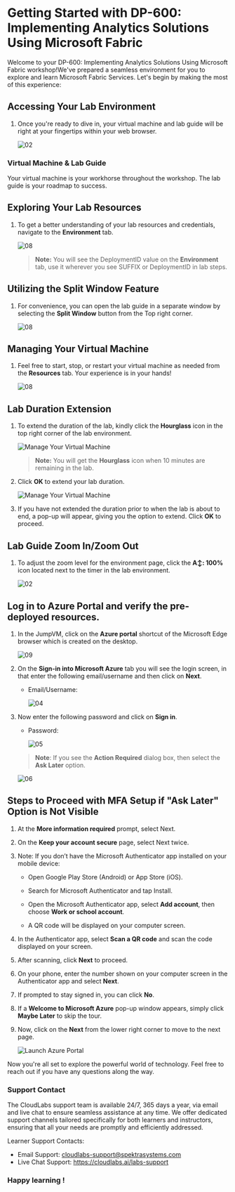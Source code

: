 # Getting Started with DP-600: Implementing Analytics Solutions Using Microsoft Fabric

Welcome to your DP-600: Implementing Analytics Solutions Using Microsoft Fabric workshop!We've prepared a seamless environment for you to explore and learn Microsoft Fabric Services. Let's begin by making the most of this experience:

## **Accessing Your Lab Environment**
 
1. Once you're ready to dive in, your virtual machine and lab guide will be right at your fingertips within your web browser.

   ![02](./Images/Dp-600-1.png)

### **Virtual Machine & Lab Guide**
 
 Your virtual machine is your workhorse throughout the workshop. The lab guide is your roadmap to success.

## Exploring Your Lab Resources
 
1. To get a better understanding of your lab resources and credentials, navigate to the **Environment** tab.

   ![08](Images/env.png)
 
    >**Note:** You will see the DeploymentID value on the **Environment** tab, use it wherever you see SUFFIX or DeploymentID in lab steps.

## Utilizing the Split Window Feature
 
1. For convenience, you can open the lab guide in a separate window by selecting the **Split Window** button from the Top right corner.

   ![08](Images/splitwindow.png)

## Managing Your Virtual Machine
 
1. Feel free to start, stop, or restart your virtual machine as needed from the **Resources** tab. Your experience is in your hands!

   ![08](Images/resources.png)

## Lab Duration Extension

1. To extend the duration of the lab, kindly click the **Hourglass** icon in the top right corner of the lab environment. 

    ![Manage Your Virtual Machine](Images/gext.png)

    >**Note:** You will get the **Hourglass** icon when 10 minutes are remaining in the lab.

2. Click **OK** to extend your lab duration.
 
   ![Manage Your Virtual Machine](Images/gext2.png)

3. If you have not extended the duration prior to when the lab is about to end, a pop-up will appear, giving you the option to extend. Click **OK** to proceed.

## Lab Guide Zoom In/Zoom Out
 
1. To adjust the zoom level for the environment page, click the **A↕: 100%** icon located next to the timer in the lab environment.

   ![02](./Images/01/zoomin-1203.jpg)

## Log in to Azure Portal and verify the pre-deployed resources.

1. In the JumpVM, click on the **Azure portal** shortcut of the Microsoft Edge browser which is created on the desktop.

   ![09](Images/azureportal1.png)
   
1. On the **Sign-in into Microsoft Azure** tab you will see the login screen, in that enter the following email/username and then click on **Next**. 
   * Email/Username: <inject key="AzureAdUserEmail"></inject>
   
     ![04](./Images/gs/04.png)
     
1. Now enter the following password and click on **Sign in**.
   * Password: <inject key="AzureAdUserPassword"></inject>
   
     ![05](./Images/gs/05.png)
     
   > **Note**: If you see the **Action Required** dialog box, then select the **Ask Later** option.

      ![06](./Images/gs/06-1.png)

## Steps to Proceed with MFA Setup if "Ask Later" Option is Not Visible

1. At the **More information required** prompt, select Next.

1. On the **Keep your account secure** page, select Next twice.

1. Note: If you don’t have the Microsoft Authenticator app installed on your mobile device:

   - Open Google Play Store (Android) or App Store (iOS).

   - Search for Microsoft Authenticator and tap Install.

   - Open the Microsoft Authenticator app, select **Add account**, then choose **Work or school account**.

   - A QR code will be displayed on your computer screen.

1. In the Authenticator app, select **Scan a QR code** and scan the code displayed on your screen.

1. After scanning, click **Next** to proceed.

1. On your phone, enter the number shown on your computer screen in the Authenticator app and select **Next**.

1. If prompted to stay signed in, you can click **No**.

1. If a **Welcome to Microsoft Azure** pop-up window appears, simply click **Maybe Later** to skip the tour.
      
1. Now, click on the **Next** from the lower right corner to move to the next page.


   ![Launch Azure Portal](../media/sc900-image(3).png)

Now you're all set to explore the powerful world of technology. Feel free to reach out if you have any questions along the way.

### Support Contact
The CloudLabs support team is available 24/7, 365 days a year, via email and live chat to ensure seamless assistance at any time. We offer dedicated support channels tailored specifically for both learners and instructors, ensuring that all your needs are promptly and efficiently addressed.
 
Learner Support Contacts:
 
- Email Support: cloudlabs-support@spektrasystems.com
- Live Chat Support: https://cloudlabs.ai/labs-support
 
### Happy learning !

